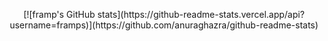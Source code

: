 <!--
### Hi there 👋
-->

<p align="center">
[![framp's GitHub stats](https://github-readme-stats.vercel.app/api?username=framps)](https://github.com/anuraghazra/github-readme-stats)
</p>
  
<!--
**framps/framps** is a ✨ _special_ ✨ repository because its `README.md` (this file) appears on your GitHub profile.

Here are some ideas to get you started:

- 🔭 I’m currently working on ...
- 🌱 I’m currently learning ...
- 👯 I’m looking to collaborate on ...
- 🤔 I’m looking for help with ...
- 💬 Ask me about ...
- 📫 How to reach me: ...
- 😄 Pronouns: ...
- ⚡ Fun fact: ...
-->
